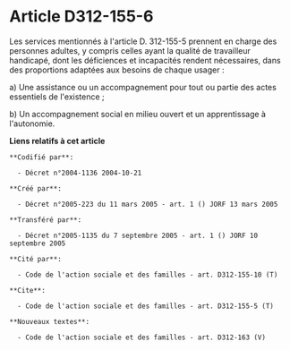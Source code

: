 # Article D312-155-6

Les services mentionnés à l'article D. 312-155-5 prennent en charge des personnes adultes, y compris celles ayant la qualité
de travailleur handicapé, dont les déficiences et incapacités rendent nécessaires, dans des proportions adaptées aux besoins
de chaque usager :

a) Une assistance ou un accompagnement pour tout ou partie des actes essentiels de l'existence ;

b) Un accompagnement social en milieu ouvert et un apprentissage à l'autonomie.

**Liens relatifs à cet article**

	**Codifié par**:

	  - Décret n°2004-1136 2004-10-21

	**Créé par**:

	  - Décret n°2005-223 du 11 mars 2005 - art. 1 () JORF 13 mars 2005

	**Transféré par**:

	  - Décret n°2005-1135 du 7 septembre 2005 - art. 1 () JORF 10 septembre 2005

	**Cité par**:

	  - Code de l'action sociale et des familles - art. D312-155-10 (T)

	**Cite**:

	  - Code de l'action sociale et des familles - art. D312-155-5 (T)

	**Nouveaux textes**:

	  - Code de l'action sociale et des familles - art. D312-163 (V)
